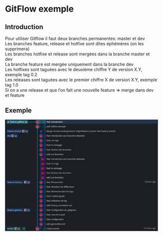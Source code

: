 # GitFlow exemple
## Introduction
Pour utiliser Gitflow il faut deux branches permanentes: master et dev  
Les branches feature, release et hotfixe sont dites éphémères (on les supprimera)  
Les branches hotfixe et release sont mergées dans la branche master et dev  
La branche feature est mergée uniquement dans la branche dev  
Les hotfixes sont taguées avec le deuxième chiffre Y de version X.Y, exemple tag 0.2  
Les releases sont taguées avec le premier chiffre X de version X.Y, exemple tag 1.0  
Si on a une release et que l’on fait une nouvelle feature => merge dans dev et feature 
 
## Exemple
![Gitflow de ce projet](graph.png)